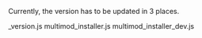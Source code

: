 Currently, the version has to be updated in 3 places.

_version.js
multimod_installer.js
multimod_installer_dev.js
